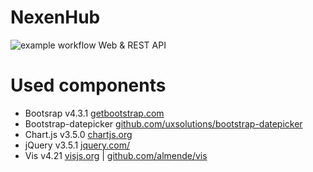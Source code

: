 # NexenHub
![example workflow](https://github.com/<OWNER>/<REPOSITORY>/actions/workflows/<WORKFLOW_FILE>/badge.svg)
Web &amp; REST API

# Used components
* Bootsrap v4.3.1 [getbootstrap.com](https://getbootstrap.com/)
* Bootstrap-datepicker [github.com/uxsolutions/bootstrap-datepicker](https://github.com/uxsolutions/bootstrap-datepicker)
* Chart.js v3.5.0 [chartjs.org](https://www.chartjs.org)
* jQuery v3.5.1 [jquery.com/](https://jquery.com/)
* Vis v4.21 [visjs.org](https://visjs.org/) | [github.com/almende/vis](https://github.com/almende/vis)
